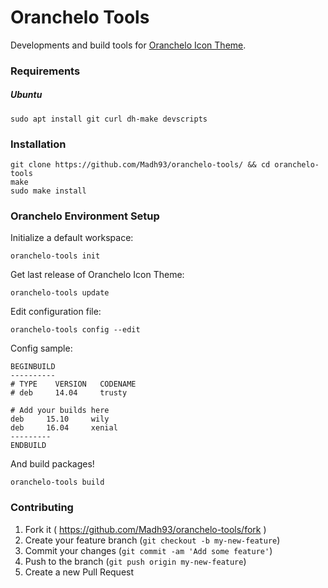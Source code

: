 # Oranchelo Tools
Developments and build tools for [Oranchelo Icon Theme](https://github.com/OrancheloTeam/oranchelo-icon-theme).

### Requirements

##### Ubuntu

    sudo apt install git curl dh-make devscripts

### Installation

    git clone https://github.com/Madh93/oranchelo-tools/ && cd oranchelo-tools
    make
    sudo make install

### Oranchelo Environment Setup

Initialize a default workspace:

    oranchelo-tools init

Get last release of Oranchelo Icon Theme:

    oranchelo-tools update

Edit configuration file:

    oranchelo-tools config --edit

Config sample:

    BEGINBUILD
    ----------
    # TYPE    VERSION   CODENAME
    # deb     14.04     trusty

    # Add your builds here
    deb     15.10     wily
    deb     16.04     xenial
    ---------
    ENDBUILD

And build packages!

    oranchelo-tools build

### Contributing

1. Fork it ( https://github.com/Madh93/oranchelo-tools/fork )
2. Create your feature branch (`git checkout -b my-new-feature`)
3. Commit your changes (`git commit -am 'Add some feature'`)
4. Push to the branch (`git push origin my-new-feature`)
5. Create a new Pull Request
